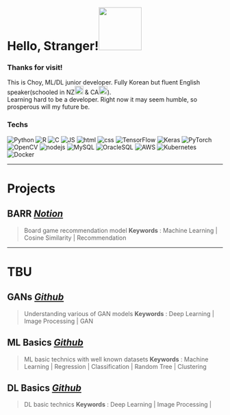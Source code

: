 <html>
  <h1 align="left">Hello, Stranger!<img src="https://c.tenor.com/ASryIjFifHMAAAAi/bunny-cute.gif" width="100px"></h1>

  <h3>Thanks for visit!</h3>
  <p>This is Choy, ML/DL junior developer. Fully Korean but fluent English speaker(schooled in NZ<img src="https://cdn-icons-png.flaticon.com/512/197/197589.png" width="20px"> & CA<img src="https://cdn-icons-png.flaticon.com/512/323/323277.png" width=20>).</br>
  Learning hard to be a developer. Right now it may seem humble, so prosperous will my future be.</p>
 
  <h3>Techs</h3>
    <p>
      <img alt="Python" src="https://img.shields.io/badge/Python-3776AB?style=plastic&logo=python&logoColor=white"/>
      <img alt="R" src="https://img.shields.io/badge/R-276DC3?style=plastic&logo=r&logoColor=white"/>
      <img alt="C" src="https://img.shields.io/badge/C-A8B9CC?style=plastic&logo=c&logoColor=white"/>
      <img alt="JS" src="https://img.shields.io/badge/JavaScript-F7DF1E?style=plastic&logo=JavaScript&logoColor=white"/>
      <img alt="html" src="https://img.shields.io/badge/HTML-E34F26?style=plastic&logo=html5&logoColor=white"/>
      <img alt="css" src="https://img.shields.io/badge/CSS-1572B6?style=plastic&logo=css3&logoColor=white"/>
      <img alt="TensorFlow" src="https://img.shields.io/badge/TensorFlow-FF6F00?style=plastic&logo=tensorflow&logoColor=white"/>
      <img alt="Keras" src="https://img.shields.io/badge/Keras-D00000?style=plastic&logo=keras&logoColor=white"/>
      <img alt="PyTorch" src="https://img.shields.io/badge/PyTorch-EE4C2C?style=plastic&logo=pytorch&logoColor=white"/>
      <img alt="OpenCV" src="https://img.shields.io/badge/OpenCV-5C3EE8?style=plastic&logo=opencv&logoColor=white"/>
      <img alt="nodejs" src="https://img.shields.io/badge/Node.Js-339933?style=plastic&logo=node.js&logoColor=white"/>
      <img alt="MySQL" src="https://img.shields.io/badge/MySQL-4479A1?style=plastic&logo=mysql&logoColor=white"/>
      <img alt="OracleSQL" src="https://img.shields.io/badge/Oracle-F80000?style=plastic&logo=oracle&logoColor=white"/>
      <img alt="AWS" src="https://img.shields.io/badge/AWS Cloud-232F3E?style=plastic&logo=amazonaws&logoColor=white"/>
      <img alt="Kubernetes" src="https://img.shields.io/badge/Kubernetes-326CE5?style=plastic&logo=kubernetes&logoColor=white"/>
      <img alt="Docker" src="https://img.shields.io/badge/Docker-2496ED?style=plastic&logo=docker&logoColor=white"/>
    </p>
  </p>
</html>

***

# Projects

## BARR ***[Notion](https://fortune-galaxy-319.notion.site/BARR-24404634c2984ef2837fb9263ea9f7b1)***
> Board game recommendation model
> **Keywords** : Machine Learning | Cosine Similarity | Recommendation

***

# TBU

## GANs ***[Github](https://github.com/SweetGreenChoy/gan_images)***
> Understanding various of GAN models
> **Keywords** : Deep Learning | Image Processing | GAN

## ML Basics ***[Github](https://github.com/SweetGreenChoy/ml_basics)***
> ML basic technics with well known datasets
> **Keywords** : Machine Learning | Regression | Classification | Random Tree | Clustering

## DL Basics ***[Github](https://github.com/SweetGreenChoy/dl_basics)***
> DL basic technics
> **Keywords** : Deep Learning | Image Processing |
